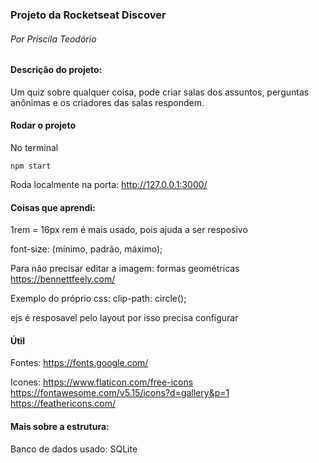 ### Projeto da Rocketseat Discover
###### Por Priscila Teodório

 

#### Descrição do projeto:

Um quiz sobre qualquer coisa, pode criar salas dos assuntos, perguntas anônimas e os criadores das salas respondem. 


#### Rodar o projeto

No terminal 

```
npm start
```
Roda localmente na porta: http://127.0.0.1:3000/

#### Coisas que aprendi:

1rem = 16px
rem é mais usado, pois ajuda a ser resposivo

font-size: (mínimo, padrão, máximo);

Para não precisar editar a imagem: formas geométricas
https://bennettfeely.com/ 

Exemplo do próprio css:
clip-path: circle(); 

ejs é resposavel pelo layout 
por isso precisa configurar

#### Útil


Fontes:
https://fonts.google.com/

Icones: https://www.flaticon.com/free-icons
 https://fontawesome.com/v5.15/icons?d=gallery&p=1 
 https://feathericons.com/
 
#### Mais sobre a estrutura:
Banco de dados usado: SQLite
